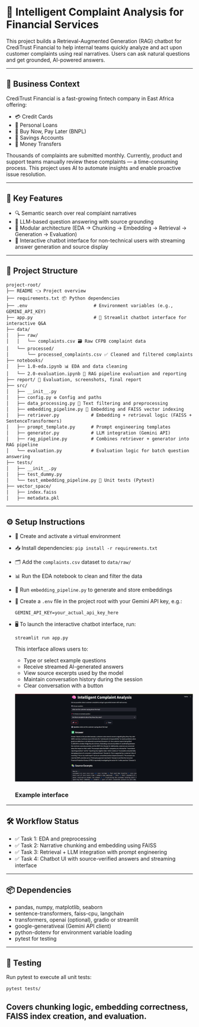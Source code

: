 # 🧠 Intelligent Complaint Analysis for Financial Services

This project builds a Retrieval-Augmented Generation (RAG) chatbot for CrediTrust Financial to help internal teams quickly analyze and act upon customer complaints using real narratives. Users can ask natural questions and get grounded, AI-powered answers.

---

## 💼 Business Context

CrediTrust Financial is a fast-growing fintech company in East Africa offering:

* 💳 Credit Cards
* 🧾 Personal Loans
* 🛒 Buy Now, Pay Later (BNPL)
* 🏦 Savings Accounts
* 💸 Money Transfers

Thousands of complaints are submitted monthly. Currently, product and support teams manually review these complaints — a time-consuming process. This project uses AI to automate insights and enable proactive issue resolution.

---

## 🚀 Key Features

* 🔍 Semantic search over real complaint narratives
* 🤖 LLM-based question answering with source grounding
* 🧱 Modular architecture (EDA → Chunking → Embedding → Retrieval → Generation → Evaluation)
* 💬 Interactive chatbot interface for non-technical users with streaming answer generation and source display

---

## 📁 Project Structure

```
project-root/
├── README 👈 Project overview
├── requirements.txt 📦 Python dependencies
├── .env                         # Environment variables (e.g., GEMINI_API_KEY)
├── app.py                       # 🚀 Streamlit chatbot interface for interactive Q&A
├── data/
│   ├── raw/
│   │   └── complaints.csv 🗃️ Raw CFPB complaint data
│   └── processed/
│       └── processed_complaints.csv ✅ Cleaned and filtered complaints
├── notebooks/
│   ├── 1.0-eda.ipynb 📊 EDA and data cleaning
│   └── 2.0-evaluation.ipynb 📄 RAG pipeline evaluation and reporting
├── report/ 📄 Evaluation, screenshots, final report
├── src/
│   ├── __init__.py
│   ├── config.py ⚙️ Config and paths
│   ├── data_processing.py 🧹 Text filtering and preprocessing
│   ├── embedding_pipeline.py 🧠 Embedding and FAISS vector indexing
│   ├── retriever.py            # Embedding + retrieval logic (FAISS + SentenceTransformers)
│   ├── prompt_template.py      # Prompt engineering templates
│   ├── generator.py            # LLM integration (Gemini API)
│   ├── rag_pipeline.py         # Combines retriever + generator into RAG pipeline
│   └── evaluation.py           # Evaluation logic for batch question answering
├── tests/
│   ├── __init__.py
│   ├── test_dummy.py
│   └── test_embedding_pipeline.py 🧪 Unit tests (Pytest)
├── vector_space/
│   ├── index.faiss
│   ├── metadata.pkl
```

---

## ⚙️ Setup Instructions

* 🧬 Create and activate a virtual environment
* 📥 Install dependencies: `pip install -r requirements.txt`
* 🗂️ Add the `complaints.csv` dataset to `data/raw/`
* 📊 Run the EDA notebook to clean and filter the data
* 🧠 Run `embedding_pipeline.py` to generate and store embeddings
* 🔑 Create a `.env` file in the project root with your Gemini API key, e.g.:

  ```
  GEMINI_API_KEY=your_actual_api_key_here
  ```
* 🖥️ To launch the interactive chatbot interface, run:

  ```
  streamlit run app.py
  ```

  This interface allows users to:

  * Type or select example questions
  * Receive streamed AI-generated answers
  * View source excerpts used by the model
  * Maintain conversation history during the session
  * Clear conversation with a button

  ![alt text](public/image.png)
  ### Example interface

---

## 🛠️ Workflow Status

* ✅ Task 1: EDA and preprocessing
* ✅ Task 2: Narrative chunking and embedding using FAISS
* ✅ Task 3: Retrieval + LLM integration with prompt engineering
* ✅ Task 4: Chatbot UI with source-verified answers and streaming interface

---

## 📦 Dependencies

* pandas, numpy, matplotlib, seaborn
* sentence-transformers, faiss-cpu, langchain
* transformers, openai (optional), gradio or streamlit
* google-generativeai (Gemini API client)
* python-dotenv for environment variable loading
* pytest for testing

---

## 🧪 Testing

Run pytest to execute all unit tests:

```
pytest tests/
```

Covers chunking logic, embedding correctness, FAISS index creation, and evaluation.
---